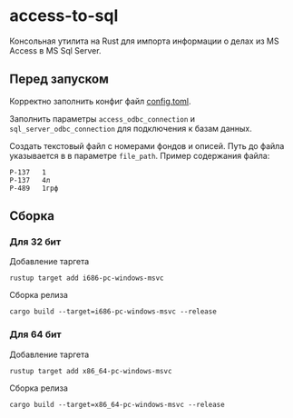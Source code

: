 # access-to-sql
Консольная утилита на Rust для импорта информации о делах из MS Access в MS Sql Server. 

## Перед запуском
Корректно заполнить конфиг файл [config.toml](config.toml).

Заполнить параметры `access_odbc_connection` и `sql_server_odbc_connection` для подключения к базам данных.

Создать текстовый файл с номерами фондов и описей. Путь до файла указывается в  в параметре
`file_path`. Пример содержания файла:
```text
Р-137	1
Р-137	4л
Р-489	1грф
```

## Сборка

### Для 32 бит
Добавление таргета
```
rustup target add i686-pc-windows-msvc
```
Сборка релиза
```
cargo build --target=i686-pc-windows-msvc --release
```

### Для 64 бит
Добавление таргета
```
rustup target add x86_64-pc-windows-msvc  
```
Сборка релиза
```
cargo build --target=x86_64-pc-windows-msvc --release
```
